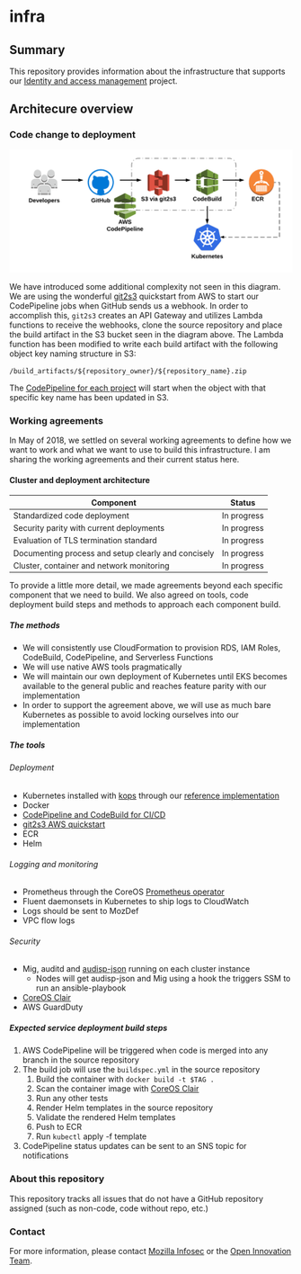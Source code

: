 # infra

## Summary

This repository provides information about the infrastructure that supports our
[Identity and access management](https://github.com/mozilla-iam/mozilla-iam)
project.

## Architecure overview

### Code change to deployment

![infra-overview](./images/kubernetes-deployment.png)

We have introduced some additional complexity not seen in this diagram. We are
using the wonderful
[git2s3](https://github.com/aws-quickstart/quickstart-git2s3) quickstart from
AWS to start our CodePipeline jobs when GitHub sends us a webhook. In order to
accomplish this, `git2s3` creates an API Gateway and utilizes Lambda functions
to receive the webhooks, clone the source repository and place the build
artifact in the S3 bucket seen in the diagram above. The Lambda function has
been modified to write each build artifact with the following object key naming
structure in S3:

```
/build_artifacts/${repository_owner}/${repository_name}.zip
```

The [CodePipeline for each
project](https://github.com/danielhartnell/aws-codepipeline-cloudformation) will
start when the object with that specific key name has been updated in S3.

### Working agreements

In May of 2018, we settled on several working agreements to define how we want
to work and what we want to use to build this infrastructure. I am sharing the
working agreements and their current status here.

#### Cluster and deployment architecture

| Component                                           | Status        |
| -------------                                       |:-------------:|
| Standardized code deployment                        | In progress   |
| Security parity with current deployments            | In progress   |
| Evaluation of TLS termination standard              | In progress   |
| Documenting process and setup clearly and concisely | In progress   |
| Cluster, container and network monitoring           | In progress   |

To provide a little more detail, we made agreements beyond each specific component that we need to build. We also agreed on tools, code deployment build steps and methods to approach each component build.

##### The methods

- We will consistently use CloudFormation to provision RDS, IAM Roles, CodeBuild, CodePipeline, and Serverless Functions
- We will use native AWS tools pragmatically
- We will maintain our own deployment of Kubernetes until EKS becomes available to the general public and reaches feature parity with our implementation
- In order to support the agreement above, we will use as much bare Kubernetes as possible to avoid locking ourselves into our implementation

##### The tools

###### Deployment

- Kubernetes installed with [kops](https://github.com/kubernetes/kops) through
  our [reference
implementation](https://github.com/mozilla-iam/kubernetes-deployment)
- Docker
- [CodePipeline and CodeBuild for
  CI/CD](https://github.com/danielhartnell/aws-codepipeline-cloudformation)
- [git2s3 AWS quickstart](https://github.com/aws-quickstart/quickstart-git2s3)
- ECR
- Helm

###### Logging and monitoring

- Prometheus through the CoreOS [Prometheus
  operator](https://github.com/coreos/prometheus-operator)
- Fluent daemonsets in Kubernetes to ship logs to CloudWatch
- Logs should be sent to MozDef
- VPC flow logs

###### Security

- Mig, auditd and [audisp-json](https://github.com/gdestuynder/audisp-json)
  running on each cluster instance
  - Nodes will get audisp-json and Mig using a hook the triggers SSM to run an ansible-playbook
- [CoreOS Clair](https://github.com/coreos/clair)
- AWS GuardDuty

##### Expected service deployment build steps

1. AWS CodePipeline will be triggered when code is merged into any branch in the source repository
2. The build job will use the `buildspec.yml` in the source repository
    1. Build the container with `docker build -t $TAG .`
    2. Scan the container image with [CoreOS Clair](https://github.com/coreos/clair)
    3. Run any other tests
    4. Render Helm templates in the source repository
    5. Validate the rendered Helm templates
    6. Push to ECR
    7. Run `kubectl` apply -f template
3. CodePipeline status updates can be sent to an SNS topic for notifications

### About this repository

This repository tracks all issues that do not have a GitHub repository assigned
(such as non-code, code without repo, etc.)

### Contact

For more information, please contact [Mozilla
Infosec](https://infosec.mozilla.org/) or the [Open Innovation
Team](https://wiki.mozilla.org/Innovation).
